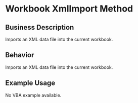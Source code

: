# Workbook XmlImport Method

## Business Description
Imports an XML data file into the current workbook.

## Behavior
Imports an XML data file into the current workbook.

## Example Usage
No VBA example available.